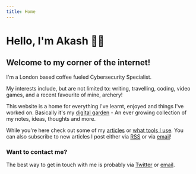 ```yaml
---
title: Home
---
```


# Hello, I'm Akash 👋🏽

## Welcome to my corner of the internet!

I'm a London based coffee fueled Cybersecurity Specialist.

My interests include, but are not limited to: writing, travelling, coding, video games, and a recent favourite of mine, archery!

This website is a home for everything I've learnt, enjoyed and things I've worked on. Basically it's my [digital garden](https://maggieappleton.com/garden-history) - An ever growing collection of my notes, ideas, thoughts and more.

While you're here check out some of my [articles](/articles) or [what tools I use](/tools). You can also subscribe to new articles I post either via [RSS](https://akashgoswami.com/articles/index.xml) or via [email](https://buttondown.email/akashgoswami)!

### Want to contact me?

The best way to get in touch with me is probably via [Twitter](https://twitter.com/akashgoswami_) or [email](mailto:akash@akashgoswami.com).